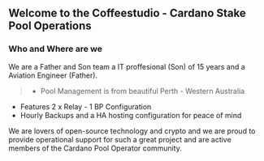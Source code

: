 ## Welcome to the Coffeestudio - Cardano Stake Pool Operations

### Who and Where are we

We are a Father and Son team a IT proffesional (Son) of 15 years and a Aviation Engineer (Father).

> * Pool Management is from beautiful Perth - Western Australia
  * Features 2 x Relay - 1 BP Configuration
  * Hourly Backups and a HA hosting configuration for peace of mind

We are lovers of open-source technology and crypto and we are proud to provide operational support for such a great project and are active members of the Cardano Pool Operator community.
